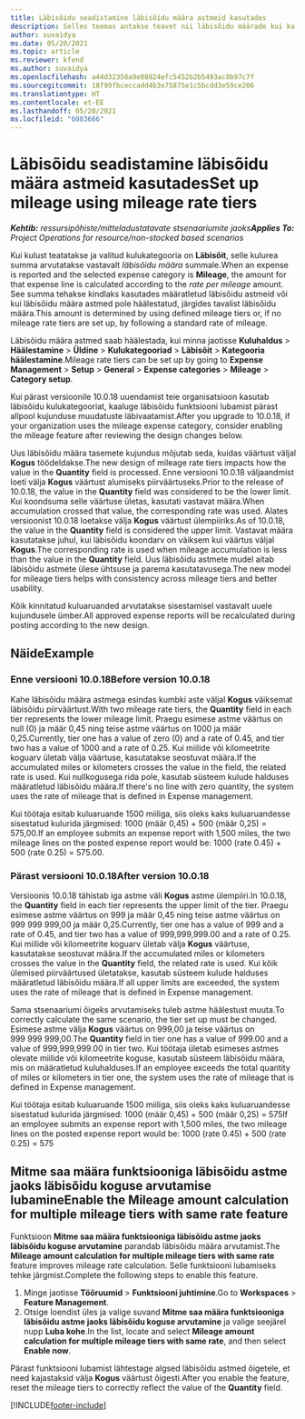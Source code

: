 ```yaml
---
title: Läbisõidu seadistamine läbisõidu määra astmeid kasutades
description: Selles teemas antakse teavet nii läbisõidu määrade kui ka läbisõidu määra astmete kohta.
author: suvaidya
ms.date: 05/20/2021
ms.topic: article
ms.reviewer: kfend
ms.author: suvaidya
ms.openlocfilehash: a44d32358a9e88824efc5452b2b5493ac8b97c7f
ms.sourcegitcommit: 18f99fbceccadd4b3e75875e1c5bcdd3e59ce206
ms.translationtype: HT
ms.contentlocale: et-EE
ms.lasthandoff: 05/20/2021
ms.locfileid: "6083666"
---
```

# <a name="set-up-mileage-using-mileage-rate-tiers"></a><span data-ttu-id="e40b8-103">Läbisõidu seadistamine läbisõidu määra astmeid kasutades</span><span class="sxs-lookup"><span data-stu-id="e40b8-103">Set up mileage using mileage rate tiers</span></span>

<span data-ttu-id="e40b8-104">_**Kehtib:** ressursipõhiste/mitteladustatavate stsenaariumite jaoks_</span><span class="sxs-lookup"><span data-stu-id="e40b8-104">_**Applies To:** Project Operations for resource/non-stocked based scenarios_</span></span>

<span data-ttu-id="e40b8-105">Kui kulust teatatakse ja valitud kulukategooria on **Läbisõit**, selle kulurea summa arvutatakse vastavalt *läbisõidu määra* summale.</span><span class="sxs-lookup"><span data-stu-id="e40b8-105">When an expense is reported and the selected expense category is **Mileage**, the amount for that expense line is calculated according to the *rate per mileage* amount.</span></span> <span data-ttu-id="e40b8-106">See summa tehakse kindlaks kasutades määratletud läbisõidu astmeid või kui läbisõidu määra astmed pole häälestatud, järgides tavalist läbisõidu määra.</span><span class="sxs-lookup"><span data-stu-id="e40b8-106">This amount is determined by using defined mileage tiers or, if no mileage rate tiers are set up, by following a standard rate of mileage.</span></span> 

<span data-ttu-id="e40b8-107">Läbisõidu määra astmed saab häälestada, kui minna jaotisse **Kuluhaldus** > **Häälestamine** > **Üldine** > **Kulukategooriad** > **Läbisõit** > **Kategooria häälestamine**.</span><span class="sxs-lookup"><span data-stu-id="e40b8-107">Mileage rate tiers can be set up by going to **Expense Management** > **Setup** > **General** > **Expense categories** > **Mileage** > **Category setup**.</span></span>

<span data-ttu-id="e40b8-108">Kui pärast versioonile 10.0.18 uuendamist teie organisatsioon kasutab läbisõidu kulukategooriat, kaaluge läbisõidu funktsiooni lubamist pärast allpool kujunduse muudatuste läbivaatamist.</span><span class="sxs-lookup"><span data-stu-id="e40b8-108">After you upgrade to 10.0.18, if your organization uses the mileage expense category, consider enabling the mileage feature after reviewing the design changes below.</span></span> 

<span data-ttu-id="e40b8-109">Uus läbisõidu määra tasemete kujundus mõjutab seda, kuidas väärtust väljal **Kogus** töödeldakse.</span><span class="sxs-lookup"><span data-stu-id="e40b8-109">The new design of mileage rate tiers impacts how the value in the **Quantity** field is processed.</span></span> <span data-ttu-id="e40b8-110">Enne versiooni 10.0.18 väljaandmist loeti välja **Kogus** väärtust alumiseks piirväärtuseks.</span><span class="sxs-lookup"><span data-stu-id="e40b8-110">Prior to the release of 10.0.18, the value in the **Quantity** field was considered to be the lower limit.</span></span> <span data-ttu-id="e40b8-111">Kui koondsuma selle väärtuse ületas, kasutati vastavat määra.</span><span class="sxs-lookup"><span data-stu-id="e40b8-111">When accumulation crossed that value, the corresponding rate was used.</span></span>  <span data-ttu-id="e40b8-112">Alates versioonist 10.0.18 loetakse välja **Kogus** väärtust ülempiiriks.</span><span class="sxs-lookup"><span data-stu-id="e40b8-112">As of 10.0.18, the value in the **Quantity** field is considered the upper limit.</span></span> <span data-ttu-id="e40b8-113">Vastavat määra kasutatakse juhul, kui läbisõidu koondarv on väiksem kui väärtus väljal **Kogus**.</span><span class="sxs-lookup"><span data-stu-id="e40b8-113">The corresponding rate is used when mileage accumulation is less than the value in the **Quantity** field.</span></span>  <span data-ttu-id="e40b8-114">Uus läbisõidu astmete mudel aitab läbisõidu astmete ülese ühtsuse ja parema kasutatavusega.</span><span class="sxs-lookup"><span data-stu-id="e40b8-114">The new model for mileage tiers helps with consistency across mileage tiers and better usability.</span></span>   

<span data-ttu-id="e40b8-115">Kõik kinnitatud kuluaruanded arvutatakse sisestamisel vastavalt uuele kujundusele ümber.</span><span class="sxs-lookup"><span data-stu-id="e40b8-115">All approved expense reports will be recalculated during posting according to the new design.</span></span>

## <a name="example"></a><span data-ttu-id="e40b8-116">Näide</span><span class="sxs-lookup"><span data-stu-id="e40b8-116">Example</span></span>
 
### <a name="before-version-10018"></a><span data-ttu-id="e40b8-117">Enne versiooni 10.0.18</span><span class="sxs-lookup"><span data-stu-id="e40b8-117">Before version 10.0.18</span></span>
<span data-ttu-id="e40b8-118">Kahe läbisõidu määra astmega esindas kumbki aste väljal **Kogus** väiksemat läbisõidu piirväärtust.</span><span class="sxs-lookup"><span data-stu-id="e40b8-118">With two mileage rate tiers, the **Quantity** field in each tier represents the lower mileage limit.</span></span> <span data-ttu-id="e40b8-119">Praegu esimese astme väärtus on null (0) ja määr 0,45 ning teise astme väärtus on 1000 ja määr 0,25.</span><span class="sxs-lookup"><span data-stu-id="e40b8-119">Currently, tier one has a value of zero (0) and a rate of 0.45, and tier two has a value of 1000 and a rate of 0.25.</span></span> <span data-ttu-id="e40b8-120">Kui miilide või kilomeetrite koguarv ületab välja väärtuse, kasutatakse seostuvat määra.</span><span class="sxs-lookup"><span data-stu-id="e40b8-120">If the accumulated miles or kilometers crosses the value in the field, the related rate is used.</span></span> <span data-ttu-id="e40b8-121">Kui nullkogusega rida pole, kasutab süsteem kulude halduses määratletud läbisõidu määra.</span><span class="sxs-lookup"><span data-stu-id="e40b8-121">If there's no line with zero quantity, the system uses the rate of mileage that is defined in Expense management.</span></span> 
 
<span data-ttu-id="e40b8-122">Kui töötaja esitab kuluaruande 1500 miiliga, siis oleks kaks kuluaruandesse sisestatud kulurida järgmised: 1000 (määr 0,45) + 500 (määr 0,25) = 575,00.</span><span class="sxs-lookup"><span data-stu-id="e40b8-122">If an employee submits an expense report with 1,500 miles, the two mileage lines on the posted expense report would be: 1000 (rate 0.45) +  500 (rate 0.25) = 575.00.</span></span>

### <a name="after-version-10018"></a><span data-ttu-id="e40b8-123">Pärast versiooni 10.0.18</span><span class="sxs-lookup"><span data-stu-id="e40b8-123">After version 10.0.18</span></span>
<span data-ttu-id="e40b8-124">Versioonis 10.0.18 tähistab iga astme väli **Kogus** astme ülempiiri.</span><span class="sxs-lookup"><span data-stu-id="e40b8-124">In 10.0.18, the **Quantity** field in each tier represents the upper limit of the tier.</span></span> <span data-ttu-id="e40b8-125">Praegu esimese astme väärtus on 999 ja määr 0,45 ning teise astme väärtus on 999 999 999,00 ja määr 0,25.</span><span class="sxs-lookup"><span data-stu-id="e40b8-125">Currently, tier one has a value of 999 and a rate of 0.45, and tier two has a value of 999,999,999.00 and a rate of 0.25.</span></span> <span data-ttu-id="e40b8-126">Kui miilide või kilomeetrite koguarv ületab välja **Kogus** väärtuse, kasutatakse seostuvat määra.</span><span class="sxs-lookup"><span data-stu-id="e40b8-126">If the accumulated miles or kilometers crosses the value in the **Quantity** field, the related rate is used.</span></span> <span data-ttu-id="e40b8-127">Kui kõik ülemised piirväärtused ületatakse, kasutab süsteem kulude halduses määratletud läbisõidu määra.</span><span class="sxs-lookup"><span data-stu-id="e40b8-127">If all upper limits are exceeded, the system uses the rate of mileage that is defined in Expense management.</span></span> 
 
<span data-ttu-id="e40b8-128">Sama stsenaariumi õigeks arvutamiseks tuleb astme häälestust muuta.</span><span class="sxs-lookup"><span data-stu-id="e40b8-128">To correctly calculate the same scenario, the tier set up must be changed.</span></span> <span data-ttu-id="e40b8-129">Esimese astme välja **Kogus** väärtus on 999,00 ja teise väärtus on 999 999 999,00.</span><span class="sxs-lookup"><span data-stu-id="e40b8-129">The **Quantity** field in tier one has a value of 999.00 and a value of 999,999,999.00 in tier two.</span></span> <span data-ttu-id="e40b8-130">Kui töötaja ületab esimeses astmes olevate miilide või kilomeetrite koguse, kasutab süsteem läbisõidu määra, mis on määratletud kuluhalduses.</span><span class="sxs-lookup"><span data-stu-id="e40b8-130">If an employee exceeds the total quantity of miles or kilometers in tier one, the system uses the rate of mileage that is defined in Expense management.</span></span> 
  
<span data-ttu-id="e40b8-131">Kui töötaja esitab kuluaruande 1500 miiliga, siis oleks kaks kuluaruandesse sisestatud kulurida järgmised: 1000 (määr 0,45) + 500 (määr 0,25) = 575</span><span class="sxs-lookup"><span data-stu-id="e40b8-131">If an employee submits an expense report with 1,500 miles, the two mileage lines on the posted expense report would be: 1000 (rate 0.45) +  500 (rate 0.25) = 575</span></span>

## <a name="enable-the-mileage-amount-calculation-for-multiple-mileage-tiers-with-same-rate-feature"></a><span data-ttu-id="e40b8-132">Mitme saa määra funktsiooniga läbisõidu astme jaoks läbisõidu koguse arvutamise lubamine</span><span class="sxs-lookup"><span data-stu-id="e40b8-132">Enable the Mileage amount calculation for multiple mileage tiers with same rate feature</span></span>

<span data-ttu-id="e40b8-133">Funktsioon **Mitme saa määra funktsiooniga läbisõidu astme jaoks läbisõidu koguse arvutamine** parandab läbisõidu määra arvutamist.</span><span class="sxs-lookup"><span data-stu-id="e40b8-133">The **Mileage amount calculation for multiple mileage tiers with same rate** feature improves mileage rate calculation.</span></span> <span data-ttu-id="e40b8-134">Selle funktsiooni lubamiseks tehke järgmist.</span><span class="sxs-lookup"><span data-stu-id="e40b8-134">Complete the following steps to enable this feature.</span></span>

1. <span data-ttu-id="e40b8-135">Minge jaotisse **Tööruumid** > **Funktsiooni juhtimine**.</span><span class="sxs-lookup"><span data-stu-id="e40b8-135">Go to **Workspaces** > **Feature Management**.</span></span> 
2. <span data-ttu-id="e40b8-136">Otsige loendist üles ja valige suvand **Mitme saa määra funktsiooniga läbisõidu astme jaoks läbisõidu koguse arvutamine** ja valige seejärel nupp **Luba kohe**.</span><span class="sxs-lookup"><span data-stu-id="e40b8-136">In the list, locate and select **Mileage amount calculation for multiple mileage tiers with same rate**, and then select **Enable now**.</span></span>

<span data-ttu-id="e40b8-137">Pärast funktsiooni lubamist lähtestage algsed läbisõidu astmed õigetele, et need kajastaksid välja **Kogus** väärtust õigesti.</span><span class="sxs-lookup"><span data-stu-id="e40b8-137">After you enable the feature, reset the mileage tiers to correctly reflect the value of the **Quantity** field.</span></span> 


[!INCLUDE[footer-include](../includes/footer-banner.md)]
